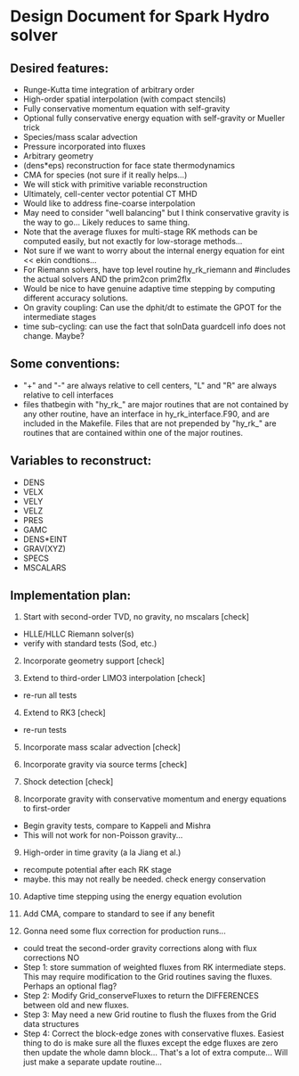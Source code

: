 # Design Document for Spark Hydro solver

## Desired features:

- Runge-Kutta time integration of arbitrary order
- High-order spatial interpolation (with compact stencils)
- Fully conservative momentum equation with self-gravity
- Optional fully conservative energy equation with self-gravity or Mueller trick
- Species/mass scalar advection
- Pressure incorporated into fluxes
- Arbitrary geometry
- (dens*eps) reconstruction for face state thermodynamics
- CMA for species (not sure if it really helps...)
- We will stick with primitive variable reconstruction
- Ultimately, cell-center vector potential CT MHD
- Would like to address fine-coarse interpolation
- May need to consider "well balancing" but I think conservative gravity is the way to go... Likely reduces to same thing.
- Note that the average fluxes for multi-stage RK methods can be computed easily, but not exactly for low-storage methods...
- Not sure if we want to worry about the internal energy equation for eint << ekin condtions...
- For Riemann solvers, have top level routine hy_rk_riemann and #includes the actual solvers AND the prim2con prim2flx
- Would be nice to have genuine adaptive time stepping by computing different accuracy solutions.
- On gravity coupling: Can use the dphit/dt to estimate the GPOT for the intermediate stages
- time sub-cycling: can use the fact that solnData guardcell info does not change. Maybe?

## Some conventions:

- "+" and "-" are always relative to cell centers, "L" and "R" are always relative to cell interfaces
- files thatbegin with "hy_rk_" are major routines that are not contained by any other routine, have an interface in hy_rk_interface.F90, and are included in the Makefile. Files that are not prepended by "hy_rk_" are routines that are contained within one of the major routines.

## Variables to reconstruct:

- DENS
- VELX
- VELY
- VELZ
- PRES
- GAMC
- DENS*EINT
- GRAV(XYZ)
- SPECS
- MSCALARS

## Implementation plan:

1. Start with second-order TVD, no gravity, no mscalars [check]

  - HLLE/HLLC Riemann solver(s)
  - verify with standard tests (Sod, etc.)

2. Incorporate geometry support [check]

3. Extend to third-order LIMO3 interpolation [check]

  - re-run all tests

4. Extend to RK3 [check]

  - re-run tests

5. Incorporate mass scalar advection [check]

6. Incorporate gravity via source terms [check]

7. Shock detection [check]

8. Incorporate gravity with conservative momentum and energy equations to first-order

  - Begin gravity tests, compare to Kappeli and Mishra
  - This will not work for non-Poisson gravity...

9. High-order in time gravity (a la Jiang et al.)

  - recompute potential after each RK stage
  - maybe. this may not really be needed. check energy conservation

10. Adaptive time stepping using the energy equation evolution

11. Add CMA, compare to standard to see if any benefit

12. Gonna need some flux correction for production runs...

  - could treat the second-order gravity corrections along with flux corrections NO
  - Step 1: store summation of weighted fluxes from RK intermediate steps. This may require modification to the Grid routines saving the fluxes. Perhaps an optional flag?
  - Step 2: Modify Grid_conserveFluxes to return the DIFFERENCES between old and new fluxes.
  - Step 3: May need a new Grid routine to flush the fluxes from the Grid data structures
  - Step 4: Correct the block-edge zones with conservative fluxes. Easiest thing to do is make sure all the fluxes except the edge fluxes are zero then update the whole damn block... That's a lot of extra compute... Will just make a separate update routine...
